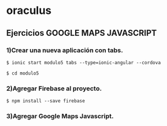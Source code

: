 # oraculus

## Ejercicios GOOGLE MAPS JAVASCRIPT

### 1)Crear una nueva aplicación con tabs.
```
$ ionic start modulo5 tabs --type=ionic-angular --cordova

$ cd modulo5
```

### 2)Agregar Firebase al proyecto.
```
$ npm install --save firebase
```

### 3)Agregar Google Maps Javascript.